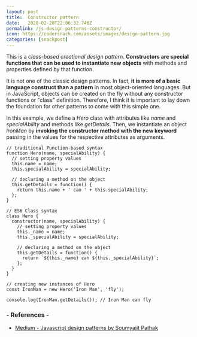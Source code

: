 ```yaml
---
layout: post
title:  Constructor pattern
date:   2020-02-20T22:06:32.746Z
permalink: /js-design-patterns-constructor/
icon: https://codersnack.com/assets/images/design-pattern.jpg
categories: [snackpost]
---
```

This is a *class-based creational design pattern*. **Constructors are special functions that can be used to instantiate new objects** with methods and properties defined by that function.

It is not one of the classic design patterns. In fact, **it is more of a basic language construct than a pattern** in most object-oriented languages. But in JavaScript, objects can be created on the fly without any constructor functions or "class" definition. Therefore, I think it is important to lay down the foundation for other patterns to come with this simple one.

In this example, we define a *Hero* class with attributes like *name* and *specialAbility* and methods like *getDetails*. Then, we instantiate an object *IronMan* by **invoking the constructor method with the new keyword** passing in the values for the respective attributes as arguments.

```
// traditional Function-based syntax
function Hero(name, specialAbility) {
  // setting property values
  this.name = name;
  this.specialAbility = specialAbility;

  // declaring a method on the object
  this.getDetails = function() {
    return this.name + ' can ' + this.specialAbility;
  };
}

// ES6 Class syntax
class Hero {
  constructor(name, specialAbility) {
    // setting property values
    this._name = name;
    this._specialAbility = specialAbility;

    // declaring a method on the object
    this.getDetails = function() {
      return `${this._name} can ${this._specialAbility}`;
    };
  }
}

// creating new instances of Hero
const IronMan = new Hero('Iron Man', 'fly');

console.log(IronMan.getDetails()); // Iron Man can fly
```

### - References -

- [Medium - Javascript design patterns by Soumyajit Pathak](https://medium.com/better-programming/javascript-design-patterns-25f0faaaa15)
